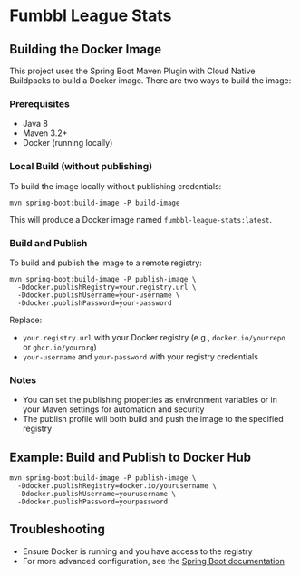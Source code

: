 # Fumbbl League Stats

## Building the Docker Image

This project uses the Spring Boot Maven Plugin with Cloud Native Buildpacks to build a Docker image. There are two ways to build the image:

### Prerequisites
- Java 8
- Maven 3.2+
- Docker (running locally)

### Local Build (without publishing)
To build the image locally without publishing credentials:

```
mvn spring-boot:build-image -P build-image
```

This will produce a Docker image named `fumbbl-league-stats:latest`.

### Build and Publish
To build and publish the image to a remote registry:

```
mvn spring-boot:build-image -P publish-image \
  -Ddocker.publishRegistry=your.registry.url \
  -Ddocker.publishUsername=your-username \
  -Ddocker.publishPassword=your-password
```

Replace:
- `your.registry.url` with your Docker registry (e.g., `docker.io/yourrepo` or `ghcr.io/yourorg`)
- `your-username` and `your-password` with your registry credentials

### Notes
- You can set the publishing properties as environment variables or in your Maven settings for automation and security
- The publish profile will both build and push the image to the specified registry
## Example: Build and Publish to Docker Hub
```
mvn spring-boot:build-image -P publish-image \
  -Ddocker.publishRegistry=docker.io/yourusername \
  -Ddocker.publishUsername=yourusername \
  -Ddocker.publishPassword=yourpassword
```

## Troubleshooting
- Ensure Docker is running and you have access to the registry
- For more advanced configuration, see the [Spring Boot documentation](https://docs.spring.io/spring-boot/docs/current/maven-plugin/reference/htmlsingle/#build-image)
